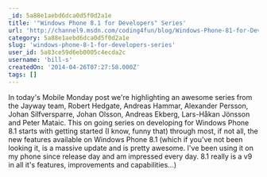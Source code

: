 ```yaml
---
_id: 5a88e1aebd6dca0d5f0d2a1e
title: '"Windows Phone 8.1 for Developers" Series'
url: 'http://channel9.msdn.com/coding4fun/blog/Windows-Phone-81-for-Developers-Series'
category: 5a88e1aebd6dca0d5f0d2a1e
slug: 'windows-phone-8-1-for-developers-series'
user_id: 5a83ce59d6eb0005c4ecda2c
username: 'bill-s'
createdOn: '2014-04-26T07:27:58.000Z'
tags: []
---
```


In today's Mobile Monday post we're highlighting an awesome series from the Jayway team, Robert Hedgate, Andreas Hammar, Alexander Persson, Johan Silfversparre, Johan Olsson, Andreas Ekberg, Lars-Håkan Jönsson and Peter Mataic. This on going series on developing for Windows Phone 8.1 starts with getting started (I know, funny that) through most, if not all, the new features available on Windows Phone 8.1 (which if you've not been looking it, is a massive update and is pretty awesome. I've been using it on my phone since release day and am impressed every day. 8.1 really is a v9 in all it's features, improvements and capabilities...)
